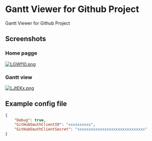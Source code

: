 # Gantt Viewer for Github Project

Gantt Viewer for Github Project

## Screenshots

### Home pagge

[![LGWf10.png](https://s1.ax1x.com/2022/04/15/LGWf10.png)](https://imgtu.com/i/LGWf10)

### Gantt view

[![LJtEKx.png](https://s1.ax1x.com/2022/04/16/LJtEKx.png)](https://imgtu.com/i/LJtEKx)

## Example config file

```json
{
    "Debug": true,
    "GitHubOauthClientID": "xxxxxxxxxx",
    "GitHubOauthClientSecret": "xxxxxxxxxxxxxxxxxxxxxxxxxxxxxx"
}
```
